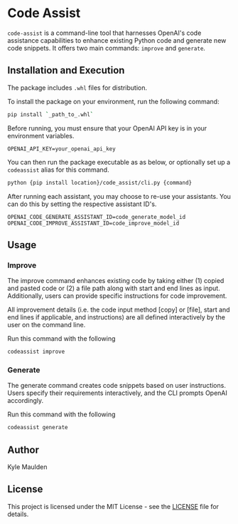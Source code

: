 # Code Assist

`code-assist` is a command-line tool that harnesses OpenAI's code assistance capabilities to enhance existing Python code and generate new code snippets. It offers two main commands: `improve` and `generate`.

## Installation and Execution

The package includes `.whl` files for distribution.

To install the package on your environment, run the following command:
```bash
pip install `_path_to_.whl`
```

Before running, you must ensure that your OpenAI API key is in your environment variables.
```base
OPENAI_API_KEY=your_openai_api_key
```

You can then run the package executable as as below, or optionally set up a `codeassist` alias for this command.
```bash
python {pip install location}/code_assist/cli.py {command}
```

After running each assistant, you may choose to re-use your assistants. You can do this by setting the respective assistant ID's.
```base
OPENAI_CODE_GENERATE_ASSISTANT_ID=code_generate_model_id
OPENAI_CODE_IMPROVE_ASSISTANT_ID=code_improve_model_id
```

## Usage

### Improve
The improve command enhances existing code by taking either (1) copied and pasted code or (2) a file path along with start and end lines as input. Additionally, users can provide specific instructions for code improvement.

All improvement details (i.e. the code input method [copy] or [file], start and end lines if applicable, and instructions) are all defined interactively by the user on the command line.

Run this command with the following
```bash
codeassist improve
```

### Generate
The generate command creates code snippets based on user instructions. Users specify their requirements interactively, and the CLI prompts OpenAI accordingly.

Run this command with the following
```bash
codeassist generate
```

## Author
Kyle Maulden

## License
This project is licensed under the MIT License - see the [LICENSE](LICENSE) file for details.
